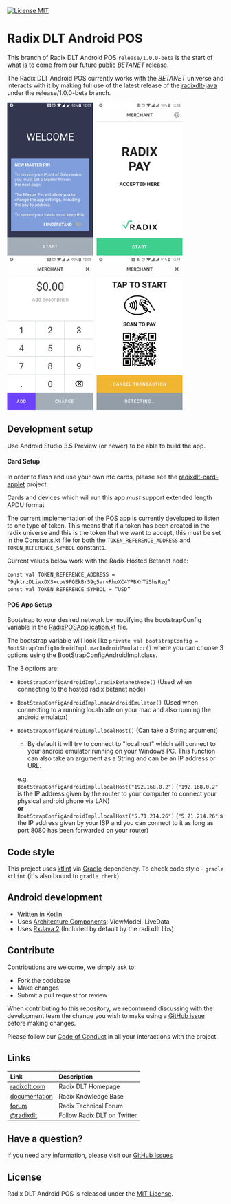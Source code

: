[![License MIT](https://img.shields.io/badge/license-MIT-blue.svg)](LICENSE)

# Radix DLT Android POS

This branch of Radix DLT Android POS `release/1.0.0-beta` is the start of what is to come from our future public _BETANET_ release.

The Radix DLT Android POS currently works with the _BETANET_ universe and interacts with it
by making full use of the latest release of the [radixdlt-java](https://github.com/radixdlt/radixdlt-java/tree/release/1.0.0-beta.1) under the release/1.0.0-beta branch.

<img src="art/radix_pos_welcome.jpg" width="200">&nbsp;
<img src="art/radix_pos_start.jpg" width="200">&nbsp;
<img  src="art/radix_pos_amount.jpg" width="200">&nbsp;
<img  src="art/radix_pos_tap_scan.jpg" width="200">

## Development setup

Use Android Studio 3.5 Preview (or newer) to be able to build the app.

#### Card Setup

In order to flash and use your own nfc cards, please see the [radixdlt-card-applet](https://github.com/radixdlt/radixdlt-card-applet) project.

Cards and devices which will run this app *must* support extended length APDU format

The current implementation of the POS app is currently developed to listen to one type of token.
This means that if a token has been created in the radix universe and this is the token that we want to accept,
this must be set in the [Constants.kt](https://github.com/radixdlt/radixdlt-pos-android/blob/master/app/src/main/java/com/radixdlt/android/apps/pos/util/Constants.kt) file for both the `TOKEN_REFERENCE_ADDRESS` and `TOKEN_REFERENCE_SYMBOL` constants.

Current values below work with the Radix Hosted Betanet node:

`const val TOKEN_REFERENCE_ADDRESS = “9gktrzDLiwxDXSxcpV9PQEkBr59g5vrvRhoXC4YPBXnTi5hsRzg”`  
`const val TOKEN_REFERENCE_SYMBOL = “USD”`


#### POS App Setup

Bootstrap to your desired network by modifying the bootstrapConfig variable in the [RadixPOSApplication.kt](https://github.com/radixdlt/radixdlt-pos-android/blob/release/1.0.0-beta/app/src/main/java/com/radixdlt/android/apps/pos/RadixPOSApplication.kt) file.

The bootstrap variable will look like `private val bootstrapConfig = BootStrapConfigAndroidImpl.macAndroidEmulator()` where you can choose 3 options using the BootStrapConfigAndroidImpl.class.  

The 3 options are:

 * `BootStrapConfigAndroidImpl.radixBetanetNode()` (Used when connecting to the hosted radix betanet node)

 * `BootStrapConfigAndroidImpl.macAndroidEmulator()` (Used when connecting to a running localnode on your mac and also running the android emulator)
 
 * `BootStrapConfigAndroidImpl.localHost()` (Can take a String argument)
   - By default it will try to connect to "localhost" which will connect to your android emulator running on your Windows PC. This function can also take an argument as a String and can be an IP address or URL.  
     
   e.g.  
   `BootStrapConfigAndroidImpl.localHost("192.168.0.2")` (`"192.168.0.2"` is the IP address given by the router to your computer to connect your physical android phone via LAN)  
   **or**  
   `BootStrapConfigAndroidImpl.localHost("5.71.214.26")` (`"5.71.214.26"`is the IP address given by your ISP and you can connect to it as long as port 8080 has been forwarded on your router)

## Code style

This project uses [ktlint](https://github.com/pinterest/ktlint) via [Gradle](https://gradle.org/) dependency.
To check code style - `gradle ktlint` (it's also bound to `gradle check`).

## Android development

 * Written in [Kotlin](https://kotlinlang.org/)
 * Uses [Architecture Components](https://developer.android.com/topic/libraries/architecture/): ViewModel, LiveData
 * Uses [RxJava 2](https://github.com/ReactiveX/RxJava) (Included by default by the radixdlt libs)

## Contribute

Contributions are welcome, we simply ask to:

* Fork the codebase
* Make changes
* Submit a pull request for review

When contributing to this repository, we recommend discussing with the development team the change you wish to make using a [GitHub issue](https://github.com/radixdlt/radixdlt-pos-android/issues) before making changes.

Please follow our [Code of Conduct](CODE_OF_CONDUCT.md) in all your interactions with the project.

## Links

| Link | Description |
| :----- | :------ |
[radixdlt.com](https://radixdlt.com/) | Radix DLT Homepage
[documentation](https://docs.radixdlt.com/) | Radix Knowledge Base
[forum](https://forum.radixdlt.com/) | Radix Technical Forum
[@radixdlt](https://twitter.com/radixdlt) | Follow Radix DLT on Twitter

## Have a question?

If you need any information, please visit our [GitHub Issues](https://github.com/radixdlt/radixdlt-pos-android/issues)

## License

Radix DLT Android POS is released under the [MIT License](LICENSE).